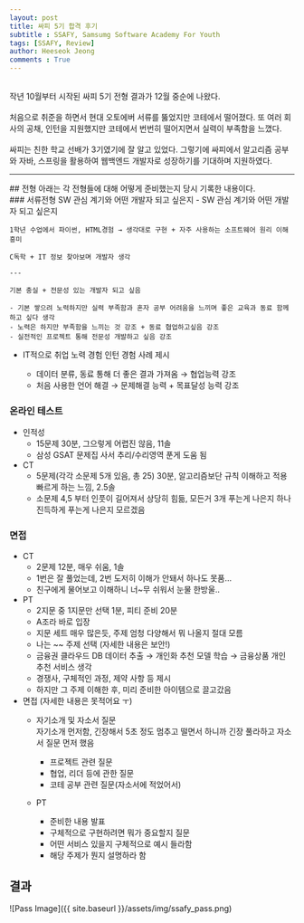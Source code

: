 ```yaml
---
layout: post
title: 싸피 5기 합격 후기
subtitle : SSAFY, Samsumg Software Academy For Youth
tags: [SSAFY, Review]
author: Heeseok Jeong
comments : True
---
```


<br>
작년 10월부터 시작된 싸피 5기 전형 결과가 12월 중순에 나왔다.
<br><br>
처음으로 취준을 하면서 현대 오토에버 서류를 뚫었지만 코테에서 떨어졌다. 또 여러 회사의 공채, 인턴을 지원했지만 코테에서 번번히 떨어지면서 실력이 부족함을 느꼈다.
<br><br>
싸피는 친한 학교 선배가 3기였기에 잘 알고 있었다.  
그렇기에 싸피에서 알고리즘 공부와 자바, 스프링을 활용하여 웹백엔드 개발자로 성장하기를 기대하며 지원하였다.  


<br>
<hr>
## 전형
아래는 각 전형들에 대해 어떻게 준비했는지 당시 기록한 내용이다.<br>
### 서류전형
SW 관심 계기와 어떤 개발자 되고 싶은지
- SW 관심 계기와 어떤 개발자 되고 싶은지

    1학년 수업에서 파이썬, HTML경험 → 생각대로 구현 + 자주 사용하는 소프트웨어 원리 이해 흥미

    C독학 + IT 정보 찾아보며 개발자 생각

    ---

    기본 충실 + 전문성 있는 개발자 되고 싶음

    - 기본 쌓으려 노력하지만 실력 부족함과 혼자 공부 어려움을 느끼며 좋은 교육과 동료 함께하고 싶다 생각
    - 노력은 하지만 부족함을 느끼는 것 강조 + 동료 협업하고싶음 강조
    - 실전적인 프로젝트 통해 전문성 개발하고 싶음 강조
- IT적으로 취업 노력 경험
  인턴 경험 사례 제시

  - 데이터 분류, 동료 통해 더 좋은 결과 가져옴 → 협업능력 강조
  - 처음 사용한 언어 해결 → 문제해결 능력  + 목표달성 능력 강조

### 온라인 테스트

- 인적성
  - 15문제 30분, 그으렇게 어렵진 않음, 11솔
  - 삼성 GSAT 문제집 사서 추리/수리영역 푼게 도움 됨
- CT
  - 5문제(각각 소문제 5개 있음, 총 25) 30분, 알고리즘보단 규칙 이해하고 적용 빠르게 하는 느낌, 2.5솔
  - 소문제 4,5 부터 인풋이 길어져서 상당히 힘듦, 모든거 3개 푸는게 나은지 하나 진득하게 푸는게 나은지 모르겠음

### 면접

- CT
  - 2문제 12분, 매우 쉬움, 1솔
  - 1번은 잘 풀었는데, 2번 도저히 이해가 안돼서 하나도 못품...
  - 친구에게 물어보고 이해하니 너~무 쉬워서 눈물 한방울..
- PT
  - 2지문 중 1지문만 선택 1분, 피티 준비 20분
  - A조라 바로 입장
  - 지문 세트 매우 많은듯, 주제 엄청 다양해서 뭐 나올지 절대 모름
  - 나는 ~~ 주제 선택 (자세한 내용은 보안!)
  - 금융권 클라우드 DB 데이터 추출 → 개인화 추천 모델 학습 → 금융상품 개인 추천 서비스 생각
  - 경쟁사, 구체적인 과정, 제약 사항 등 제시
  - 하지만 그 주제 이해한 후, 미리 준비한 아이템으로 끌고갔음
- 면접 (자세한 내용은 못적어요 ㅜ)
  - 자기소개 및 자소서 질문  
  자기소개 먼저함, 긴장해서 5초 정도 멈추고 떨면서 하니까 긴장 풀라하고 자소서 질문 먼저 했음
    - 프로젝트 관련 질문
    - 협업, 리더 등에 관한 질문
    - 코테 공부 관련 질문(자소서에 적었어서)

  - PT
    - 준비한 내용 발표
    - 구체적으로 구현하려면 뭐가 중요할지 질문
    - 어떤 서비스 있을지 구체적으로 예시 들라함
    - 해당 주제가 뭔지 설명하라 함

<h2>결과</h2>
![Pass Image]({{ site.baseurl }}/assets/img/ssafy_pass.png)
